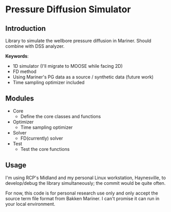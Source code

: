 # Pressure Diffusion Simulator

## Introduction

Library to simulate the wellbore pressure diffusion in Mariner. Should combine with DSS analyzer.

**Keywords**:
- 1D simulator (I'll migrate to MOOSE while facing 2D)
- FD method
- Using Mariner's PG data as a source / synthetic data (future work)
- Time sampling optimizer included

## Modules

- Core
  - Define the core classes and functions
- Optimizer
  - Time sampling optimizer
- Solver
  - FD(currently) solver
- Test
  - Test the core functions

## Usage


I'm using RCP's Midland and my personal Linux workstation, Haynesville, to develop/debug the library simultaneously; the commit would be quite often.

For now, this code is for personal research use only and only accept the source term file format from Bakken Mariner. I can't promise it can run in your local environment.
